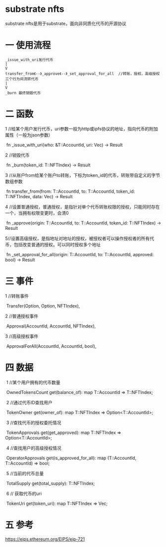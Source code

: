 # substrate nfts

substrate nfts是用于substrate，面向非同质化代币的开源协议



# 一 使用流程

```
_issue_with_uri发行代币
|
V
transfer_from《--》_approve《--》_set_approval_for_all  //转账，授权，高级授权三个行为间流转代币
|
V
_burn 最终销毁代币
```



# 二 函数

1 //给某个用户发行代币，uri参数一般为http或ipfs协议的地址，指向代币的附加属性（一般为json参数）

​        fn _issue_with_uri(who: &T::AccountId, uri: Vec<u8>) -> Result



2 //销毁代币

​        fn _burn(token_id: T::NFTIndex) -> Result



3 //从账户from给某个账户to转账，下标为token_id的代币，转账带自定义的字节数组参数

​        fn transfer_from(from: T::AccountId, to: T::AccountId, token_id: T::NFTIndex, data: Vec<u8>) -> Result



4 //设置普通授权，普通授权，是指针对单个代币转账权限的授权，只能同时存在一个，当拥有权限变更时，会清0

​        fn _approve(origin: T::AccountId, to: T::AccountId, token_id: T::NFTIndex) -> Result 



5//设置高级授权，是指地址对地址的授权，被授权者可以操作授权者的所有代币，包括改变普通的授权。可以同时授权多个地址

​        fn _set_approval_for_all(origin: T::AccountId, to: T::AccountId, approved: bool) -> Result



# 三 事件

1 //转账事件

​        Transfer(Option<AccountId>, Option<AccountId>, NFTIndex),

 2  //普通授权事件

​        Approval(AccountId, AccountId, NFTIndex),

3 //高级授权事件

​        ApprovalForAll(AccountId, AccountId, bool),



# 四 数据

​        1 //某个用户拥有的代币数量

​        OwnedTokensCount get(balance_of): map T::AccountId => T::NFTIndex;

​        2 //通过代币ID查找用户

​        TokenOwner get(owner_of): map T::NFTIndex => Option<T::AccountId>;

​        3 //查找代币的授权委托情况

​        TokenApprovals get(get_approved): map T::NFTIndex => Option<T::AccountId>;

​        4 //查找用户的高级授权情况

​        OperatorApprovals get(is_approved_for_all): map (T::AccountId, T::AccountId) => bool;

​       5  //当前的代币总量

​        TotalSupply get(total_supply): T::NFTIndex;

​       6  // 获取代币的uri

​       TokenUri get(token_uri): map T::NFTIndex => Vec<u8>;



# 五 参考

 https://eips.ethereum.org/EIPS/eip-721